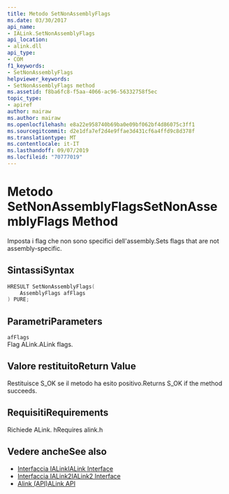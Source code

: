 ```yaml
---
title: Metodo SetNonAssemblyFlags
ms.date: 03/30/2017
api_name:
- IALink.SetNonAssemblyFlags
api_location:
- alink.dll
api_type:
- COM
f1_keywords:
- SetNonAssemblyFlags
helpviewer_keywords:
- SetNonAssemblyFlags method
ms.assetid: f8ba6fc8-f5aa-4066-ac96-56332758f5ec
topic_type:
- apiref
author: mairaw
ms.author: mairaw
ms.openlocfilehash: e8a22e958740b69ba0e09bf062bf4d86075c3ff1
ms.sourcegitcommit: d2e1dfa7ef2d4e9ffae3d431cf6a4ffd9c8d378f
ms.translationtype: MT
ms.contentlocale: it-IT
ms.lasthandoff: 09/07/2019
ms.locfileid: "70777019"
---
```

# <a name="setnonassemblyflags-method"></a><span data-ttu-id="dbc6a-102">Metodo SetNonAssemblyFlags</span><span class="sxs-lookup"><span data-stu-id="dbc6a-102">SetNonAssemblyFlags Method</span></span>
<span data-ttu-id="dbc6a-103">Imposta i flag che non sono specifici dell'assembly.</span><span class="sxs-lookup"><span data-stu-id="dbc6a-103">Sets flags that are not assembly-specific.</span></span>  
  
## <a name="syntax"></a><span data-ttu-id="dbc6a-104">Sintassi</span><span class="sxs-lookup"><span data-stu-id="dbc6a-104">Syntax</span></span>  
  
```cpp  
HRESULT SetNonAssemblyFlags(  
    AssemblyFlags afFlags  
) PURE;  
```  
  
## <a name="parameters"></a><span data-ttu-id="dbc6a-105">Parametri</span><span class="sxs-lookup"><span data-stu-id="dbc6a-105">Parameters</span></span>  
 `afFlags`  
 <span data-ttu-id="dbc6a-106">Flag ALink.</span><span class="sxs-lookup"><span data-stu-id="dbc6a-106">ALink flags.</span></span>  
  
## <a name="return-value"></a><span data-ttu-id="dbc6a-107">Valore restituito</span><span class="sxs-lookup"><span data-stu-id="dbc6a-107">Return Value</span></span>  
 <span data-ttu-id="dbc6a-108">Restituisce S_OK se il metodo ha esito positivo.</span><span class="sxs-lookup"><span data-stu-id="dbc6a-108">Returns S_OK if the method succeeds.</span></span>  
  
## <a name="requirements"></a><span data-ttu-id="dbc6a-109">Requisiti</span><span class="sxs-lookup"><span data-stu-id="dbc6a-109">Requirements</span></span>  
 <span data-ttu-id="dbc6a-110">Richiede ALink. h</span><span class="sxs-lookup"><span data-stu-id="dbc6a-110">Requires alink.h</span></span>  
  
## <a name="see-also"></a><span data-ttu-id="dbc6a-111">Vedere anche</span><span class="sxs-lookup"><span data-stu-id="dbc6a-111">See also</span></span>

- [<span data-ttu-id="dbc6a-112">Interfaccia IALink</span><span class="sxs-lookup"><span data-stu-id="dbc6a-112">IALink Interface</span></span>](ialink-interface.md)
- [<span data-ttu-id="dbc6a-113">Interfaccia IALink2</span><span class="sxs-lookup"><span data-stu-id="dbc6a-113">IALink2 Interface</span></span>](ialink2-interface.md)
- [<span data-ttu-id="dbc6a-114">Alink (API)</span><span class="sxs-lookup"><span data-stu-id="dbc6a-114">ALink API</span></span>](index.md)
